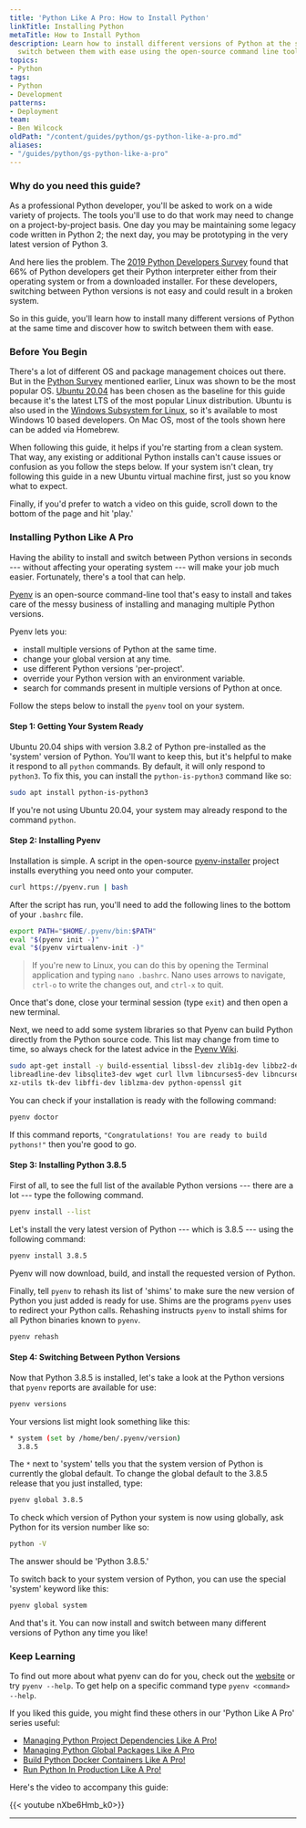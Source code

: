 ```yaml
---
title: 'Python Like A Pro: How to Install Python'
linkTitle: Installing Python
metaTitle: How to Install Python
description: Learn how to install different versions of Python at the same time and
  switch between them with ease using the open-source command line tool Pyenv.
topics:
- Python
tags:
- Python
- Development
patterns:
- Deployment
team:
- Ben Wilcock
oldPath: "/content/guides/python/gs-python-like-a-pro.md"
aliases:
- "/guides/python/gs-python-like-a-pro"
---
```

### Why do you need this guide?

As a professional Python developer, you'll be asked to work on a wide variety of projects. The tools you'll use to do that work may need to change on a project-by-project basis. One day you may be maintaining some legacy code written in Python 2; the next day, you may be prototyping in the very latest version of Python 3.

And here lies the problem. The [2019 Python Developers Survey][survey] found that 66% of Python developers get their Python interpreter either from their operating system or from a downloaded installer. For these developers, switching between Python versions is not easy and could result in a broken system.

So in this guide, you'll learn how to install many different versions of Python at the same time and discover how to switch between them with ease.

### Before You Begin

There's a lot of different OS and package management choices out there.  But in the [Python Survey][survey] mentioned earlier, Linux was shown to be the most popular OS. [Ubuntu 20.04][ubuntu] has been chosen as the baseline for this guide because it's the latest LTS of the most popular Linux distribution. Ubuntu is also used in the [Windows Subsystem for Linux][wsl], so it's available to most Windows 10 based developers. On Mac OS, most of the tools shown here can be added via Homebrew.

When following this guide, it helps if you're starting from a clean system. That way, any existing or additional Python installs can't cause issues or confusion as you follow the steps below. If your system isn't clean, try following this guide in a new Ubuntu virtual machine first, just so you know what to expect.

Finally, if you'd prefer to watch a video on this guide, scroll down to the bottom of the page and hit 'play.'

### Installing Python Like A Pro

Having the ability to install and switch between Python versions in seconds --- without affecting your operating system --- will make your job much easier. Fortunately, there's a tool that can help.

[Pyenv][pyenv] is an open-source command-line tool that's easy to install and takes care of the messy business of installing and managing multiple Python versions.

Pyenv lets you:

 - install multiple versions of Python at the same time.
 - change your global version at any time.
 - use different Python versions 'per-project'.
 - override your Python version with an environment variable.
 - search for commands present in multiple versions of Python at once.

Follow the steps below to install the `pyenv` tool on your system.

#### Step 1: Getting Your System Ready

Ubuntu 20.04 ships with version 3.8.2 of Python pre-installed as the 'system' version of Python. You'll want to keep this, but it's helpful to make it respond to all `python` commands. By default, it will only respond to `python3`. To fix this, you can install the `python-is-python3` command like so:

```bash
sudo apt install python-is-python3
```

If you're not using Ubuntu 20.04, your system may already respond to the command `python`.

#### Step 2: Installing Pyenv

Installation is simple. A script in the open-source [pyenv-installer][pyenv-installer] project installs everything you need onto your computer.

```bash
curl https://pyenv.run | bash
```

After the script has run, you'll need to add the following lines to the bottom of your `.bashrc` file. 

```bash
export PATH="$HOME/.pyenv/bin:$PATH"
eval "$(pyenv init -)"
eval "$(pyenv virtualenv-init -)"
```

> If you're new to Linux, you can do this by opening the Terminal application and typing `nano .bashrc`. Nano uses arrows to navigate, `ctrl-o` to write the changes out, and `ctrl-x` to quit.

Once that's done, close your terminal session (type `exit`) and then open a new terminal. 

Next, we need to add some system libraries so that Pyenv can build Python directly from the Python source code. This list may change from time to time, so always check for the latest advice in the [Pyenv Wiki][pyenv-prereqs].

```bash
sudo apt-get install -y build-essential libssl-dev zlib1g-dev libbz2-dev \
libreadline-dev libsqlite3-dev wget curl llvm libncurses5-dev libncursesw5-dev \
xz-utils tk-dev libffi-dev liblzma-dev python-openssl git
```

You can check if your installation is ready with the following command:

```bash
pyenv doctor
```

If this command reports, `"Congratulations! You are ready to build pythons!"` then you're good to go.

#### Step 3: Installing Python 3.8.5

First of all, to see the full list of the available Python versions --- there are a lot --- type the following command.

```bash
pyenv install --list
```

Let's install the very latest version of Python --- which is 3.8.5 --- using the following command:

```bash
pyenv install 3.8.5
```

Pyenv will now download, build, and install the requested version of Python. 

Finally, tell `pyenv` to rehash its list of 'shims' to make sure the new version of Python you just added is ready for use. Shims are the programs `pyenv` uses to redirect your Python calls. Rehashing instructs `pyenv` to install shims for all Python binaries known to `pyenv`.

```bash
pyenv rehash
```


#### Step 4: Switching Between Python Versions

Now that Python 3.8.5 is installed, let's take a look at the Python versions that `pyenv` reports are available for use:

```bash
pyenv versions
```

Your versions list might look something like this:

```bash
* system (set by /home/ben/.pyenv/version)
  3.8.5
```

The `*` next to 'system' tells you that the system version of Python is currently the global default. To change the global default to the 3.8.5 release that you just installed, type:

```bash
pyenv global 3.8.5
```

To check which version of Python your system is now using globally, ask Python for its version number like so:

```bash
python -V
```

The answer should be 'Python 3.8.5.'

To switch back to your system version of Python, you can use the special 'system' keyword like this:

```bash
pyenv global system
```

And that's it. You can now install and switch between many different versions of Python any time you like!

### Keep Learning

To find out more about what pyenv can do for you, check out the [website][pyenv] or try `pyenv --help`. To get help on a specific command type `pyenv <command> --help`.

If you liked this guide, you might find these others in our 'Python Like A Pro' series useful:

- [Managing Python Project Dependencies Like A Pro!][gs-pyenv-venv]
- [Managing Python Global Packages Like A Pro][gs-pipx]
- [Build Python Docker Containers Like A Pro!][gs-cnb]
- [Run Python In Production Like A Pro!][gs-cf]

Here's the video to accompany this guide:

{{< youtube nXbe6Hmb_k0>}}

---
[survey]: https://www.jetbrains.com/lp/python-developers-survey-2019/
[wsl]: https://ubuntu.com/wsl
[ubuntu]: https://ubuntu.com/download/desktop
[sunset]: https://www.python.org/doc/sunset-python-2/
[pyenv]: https://github.com/pyenv/pyenv
[pyenv-installer]: https://github.com/pyenv/pyenv-installer
[pyenv-prereqs]: https://github.com/pyenv/pyenv/wiki/Common-build-problems
[cnb]: /guides/python/cnb-gs-python

[gs-pyenv]: /guides/python/gs-python-like-a-pro
[gs-pyenv-venv]: /guides/python/gs-managing-python-packages
[gs-pipx]: /guides/python/gs-python-installing-global-packages
[gs-cnb]: /guides/python/cnb-gs-python
[gs-cf]: /guides/python/cf-gs